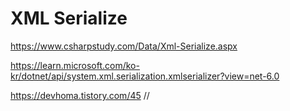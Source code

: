 # XML Serialize

https://www.csharpstudy.com/Data/Xml-Serialize.aspx

https://learn.microsoft.com/ko-kr/dotnet/api/system.xml.serialization.xmlserializer?view=net-6.0

https://devhoma.tistory.com/45
//